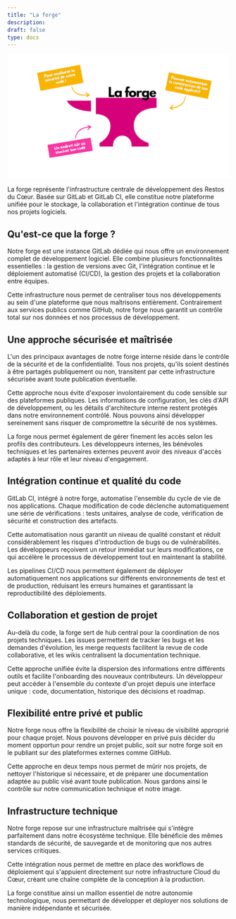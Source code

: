 ```yaml
---
title: "La forge"
description:
draft: false
type: docs
---
```


![](./cdc-la-forge.png)

La forge représente l'infrastructure centrale de développement des Restos du Cœur. Basée sur GitLab et GitLab CI, elle constitue notre plateforme unifiée pour le stockage, la collaboration et l'intégration continue de tous nos projets logiciels.

## Qu'est-ce que la forge ?

Notre forge est une instance GitLab dédiée qui nous offre un environnement complet de développement logiciel. Elle combine plusieurs fonctionnalités essentielles : la gestion de versions avec Git, l'intégration continue et le déploiement automatisé (CI/CD), la gestion des projets et la collaboration entre équipes.

Cette infrastructure nous permet de centraliser tous nos développements au sein d'une plateforme que nous maîtrisons entièrement. Contrairement aux services publics comme GitHub, notre forge nous garantit un contrôle total sur nos données et nos processus de développement.

## Une approche sécurisée et maîtrisée

L'un des principaux avantages de notre forge interne réside dans le contrôle de la sécurité et de la confidentialité. Tous nos projets, qu'ils soient destinés à être partagés publiquement ou non, transitent par cette infrastructure sécurisée avant toute publication éventuelle.

Cette approche nous évite d'exposer involontairement du code sensible sur des plateformes publiques. Les informations de configuration, les clés d'API de développement, ou les détails d'architecture interne restent protégés dans notre environnement contrôlé. Nous pouvons ainsi développer sereinement sans risquer de compromettre la sécurité de nos systèmes.

La forge nous permet également de gérer finement les accès selon les profils des contributeurs. Les développeurs internes, les bénévoles techniques et les partenaires externes peuvent avoir des niveaux d'accès adaptés à leur rôle et leur niveau d'engagement.

## Intégration continue et qualité du code

GitLab CI, intégré à notre forge, automatise l'ensemble du cycle de vie de nos applications. Chaque modification de code déclenche automatiquement une série de vérifications : tests unitaires, analyse de code, vérification de sécurité et construction des artefacts.

Cette automatisation nous garantit un niveau de qualité constant et réduit considérablement les risques d'introduction de bugs ou de vulnérabilités. Les développeurs reçoivent un retour immédiat sur leurs modifications, ce qui accélère le processus de développement tout en maintenant la stabilité.

Les pipelines CI/CD nous permettent également de déployer automatiquement nos applications sur différents environnements de test et de production, réduisant les erreurs humaines et garantissant la reproductibilité des déploiements.

## Collaboration et gestion de projet

Au-delà du code, la forge sert de hub central pour la coordination de nos projets techniques. Les issues permettent de tracker les bugs et les demandes d'évolution, les merge requests facilitent la revue de code collaborative, et les wikis centralisent la documentation technique.

Cette approche unifiée évite la dispersion des informations entre différents outils et facilite l'onboarding des nouveaux contributeurs. Un développeur peut accéder à l'ensemble du contexte d'un projet depuis une interface unique : code, documentation, historique des décisions et roadmap.

## Flexibilité entre privé et public

Notre forge nous offre la flexibilité de choisir le niveau de visibilité approprié pour chaque projet. Nous pouvons développer en privé puis décider du moment opportun pour rendre un projet public, soit sur notre forge soit en le publiant sur des plateformes externes comme GitHub.

Cette approche en deux temps nous permet de mûrir nos projets, de nettoyer l'historique si nécessaire, et de préparer une documentation adaptée au public visé avant toute publication. Nous gardons ainsi le contrôle sur notre communication technique et notre image.

## Infrastructure technique

Notre forge repose sur une infrastructure maîtrisée qui s'intègre parfaitement dans notre écosystème technique. Elle bénéficie des mêmes standards de sécurité, de sauvegarde et de monitoring que nos autres services critiques.

Cette intégration nous permet de mettre en place des workflows de déploiement qui s'appuient directement sur notre infrastructure Cloud du Cœur, créant une chaîne complète de la conception à la production.

La forge constitue ainsi un maillon essentiel de notre autonomie technologique, nous permettant de développer et déployer nos solutions de manière indépendante et sécurisée.
